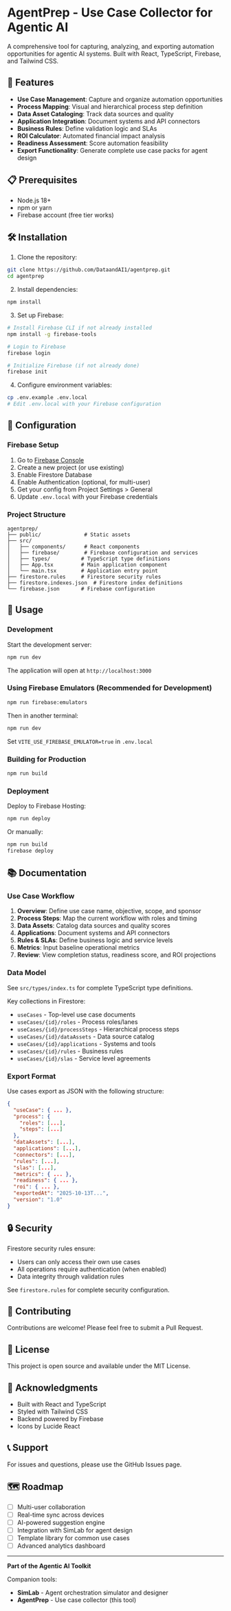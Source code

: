 # AgentPrep - Use Case Collector for Agentic AI

A comprehensive tool for capturing, analyzing, and exporting automation opportunities for agentic AI systems. Built with React, TypeScript, Firebase, and Tailwind CSS.

## 🚀 Features

- **Use Case Management**: Capture and organize automation opportunities
- **Process Mapping**: Visual and hierarchical process step definition
- **Data Asset Cataloging**: Track data sources and quality
- **Application Integration**: Document systems and API connectors
- **Business Rules**: Define validation logic and SLAs
- **ROI Calculator**: Automated financial impact analysis
- **Readiness Assessment**: Score automation feasibility
- **Export Functionality**: Generate complete use case packs for agent design

## 📋 Prerequisites

- Node.js 18+ 
- npm or yarn
- Firebase account (free tier works)

## 🛠️ Installation

1. Clone the repository:
```bash
git clone https://github.com/DataandAI1/agentprep.git
cd agentprep
```

2. Install dependencies:
```bash
npm install
```

3. Set up Firebase:
```bash
# Install Firebase CLI if not already installed
npm install -g firebase-tools

# Login to Firebase
firebase login

# Initialize Firebase (if not already done)
firebase init
```

4. Configure environment variables:
```bash
cp .env.example .env.local
# Edit .env.local with your Firebase configuration
```

## 🔧 Configuration

### Firebase Setup

1. Go to [Firebase Console](https://console.firebase.google.com/)
2. Create a new project (or use existing)
3. Enable Firestore Database
4. Enable Authentication (optional, for multi-user)
5. Get your config from Project Settings > General
6. Update `.env.local` with your Firebase credentials

### Project Structure

```
agentprep/
├── public/              # Static assets
├── src/
│   ├── components/      # React components
│   ├── firebase/        # Firebase configuration and services
│   ├── types/          # TypeScript type definitions
│   ├── App.tsx         # Main application component
│   └── main.tsx        # Application entry point
├── firestore.rules     # Firestore security rules
├── firestore.indexes.json  # Firestore index definitions
└── firebase.json       # Firebase configuration
```

## 🚦 Usage

### Development

Start the development server:
```bash
npm run dev
```

The application will open at `http://localhost:3000`

### Using Firebase Emulators (Recommended for Development)

```bash
npm run firebase:emulators
```

Then in another terminal:
```bash
npm run dev
```

Set `VITE_USE_FIREBASE_EMULATOR=true` in `.env.local`

### Building for Production

```bash
npm run build
```

### Deployment

Deploy to Firebase Hosting:
```bash
npm run deploy
```

Or manually:
```bash
npm run build
firebase deploy
```

## 📚 Documentation

### Use Case Workflow

1. **Overview**: Define use case name, objective, scope, and sponsor
2. **Process Steps**: Map the current workflow with roles and timing
3. **Data Assets**: Catalog data sources and quality scores
4. **Applications**: Document systems and API connectors
5. **Rules & SLAs**: Define business logic and service levels
6. **Metrics**: Input baseline operational metrics
7. **Review**: View completion status, readiness score, and ROI projections

### Data Model

See `src/types/index.ts` for complete TypeScript type definitions.

Key collections in Firestore:
- `useCases` - Top-level use case documents
- `useCases/{id}/roles` - Process roles/lanes
- `useCases/{id}/processSteps` - Hierarchical process steps
- `useCases/{id}/dataAssets` - Data source catalog
- `useCases/{id}/applications` - Systems and tools
- `useCases/{id}/rules` - Business rules
- `useCases/{id}/slas` - Service level agreements

### Export Format

Use cases export as JSON with the following structure:
```json
{
  "useCase": { ... },
  "process": {
    "roles": [...],
    "steps": [...]
  },
  "dataAssets": [...],
  "applications": [...],
  "connectors": [...],
  "rules": [...],
  "slas": [...],
  "metrics": { ... },
  "readiness": { ... },
  "roi": { ... },
  "exportedAt": "2025-10-13T...",
  "version": "1.0"
}
```

## 🔒 Security

Firestore security rules ensure:
- Users can only access their own use cases
- All operations require authentication (when enabled)
- Data integrity through validation rules

See `firestore.rules` for complete security configuration.

## 🤝 Contributing

Contributions are welcome! Please feel free to submit a Pull Request.

## 📄 License

This project is open source and available under the MIT License.

## 🙏 Acknowledgments

- Built with React and TypeScript
- Styled with Tailwind CSS
- Backend powered by Firebase
- Icons by Lucide React

## 📞 Support

For issues and questions, please use the GitHub Issues page.

## 🗺️ Roadmap

- [ ] Multi-user collaboration
- [ ] Real-time sync across devices
- [ ] AI-powered suggestion engine
- [ ] Integration with SimLab for agent design
- [ ] Template library for common use cases
- [ ] Advanced analytics dashboard

---

**Part of the Agentic AI Toolkit**

Companion tools:
- **SimLab** - Agent orchestration simulator and designer
- **AgentPrep** - Use case collector (this tool)
